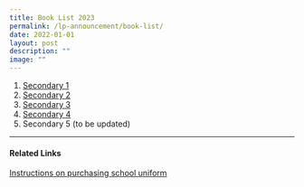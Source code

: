 ```yaml
---
title: Book List 2023
permalink: /lp-announcement/book-list/
date: 2022-01-01
layout: post
description: ""
image: ""
---
```


<ol>
<li><a href="https://drive.google.com/file/d/17Ii3DkIz0UZZffvevuT9IePbzq2XyAYz/view" target="_blank" rel="noopener noreferrer">Secondary 1</a></li>
<li><a href="https://drive.google.com/file/d/1lCRWcONagNLceqEtoCKhue5gZsTOlkMW/view?usp=sharing" target="_blank" rel="noopener noreferrer">Secondary 2</a></li>
<li><a href="https://drive.google.com/file/d/1EsEGET_sNA8EGJc755KduaVhQuBpQEI7/view?usp=sharing" target="_blank" rel="noopener noreferrer">Secondary 3</a></li>
<li><a href="https://drive.google.com/file/d/1uJ0OzpFtVBNIqqV5tn3boaW2ivdmCpDT/view?usp=sharing" target="_blank" rel="noopener noreferrer">Secondary 4</a></li>
<li>Secondary 5 (to be updated)</li>
</ol>
<hr>
<h4><strong>Related Links</strong></h4>
<p><a href="https://drive.google.com/file/d/1WgJ0B5YpH52eYjHjZr602NjPi3MyIwla/view?usp=sharing" target="_blank" rel="noopener noreferrer">Instructions on purchasing school uniform</a></p>